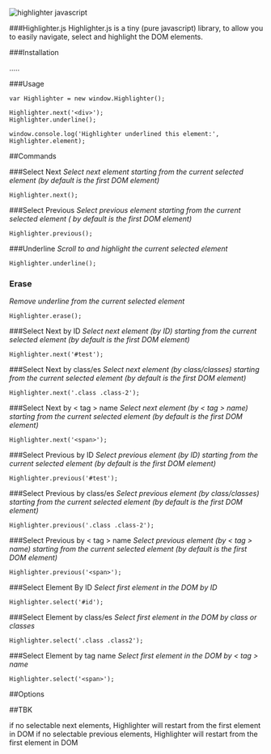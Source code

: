 ![highlighter javascript ]({{site.baseurl}}/http://i.imgur.com/y8SgXiX.png)

###Highlighter.js
Highlighter.js is a tiny (pure javascript) library, to allow you to easily navigate, select and highlight the DOM elements.

###Installation

.....

###Usage
```
var Highlighter = new window.Highlighter();

Highlighter.next('<div>');
Highlighter.underline();

window.console.log('Highlighter underlined this element:', Highlighter.element);
```
##Commands

###Select Next
_Select next element starting from the current selected element (by default is the first DOM element)_
```
Highlighter.next();
```

###Select Previous
_Select previous element starting from the current selected element ( by default is the first DOM element)_
```
Highlighter.previous();
```

###Underline
_Scroll to and highlight the current selected element_
```
Highlighter.underline();
```

### Erase
_Remove underline from the current selected element_
```
Highlighter.erase();
```

###Select Next by ID
_Select next element (by ID) starting from the current selected element (by default is the first DOM element)_
```
Highlighter.next('#test');
```

###Select Next by class/es
_Select next element (by class/classes) starting from the current selected element (by default is the first DOM element)_
```
Highlighter.next('.class .class-2');
```
###Select Next by < tag > name
_Select next element (by < tag > name) starting from the current selected element (by default is the first DOM element)_
```
Highlighter.next('<span>');
```

###Select Previous by ID
_Select previous element (by ID) starting from the current selected element (by default is the first DOM element)_
```
Highlighter.previous('#test');
```

###Select Previous by class/es
_Select previous element (by class/classes) starting from the current selected element (by default is the first DOM element)_
```
Highlighter.previous('.class .class-2');
```
###Select Previous by < tag > name
_Select previous element (by < tag > name) starting from the current selected element (by default is the first DOM element)_
```
Highlighter.previous('<span>');
```

###Select Element By ID
_Select first element in the DOM by ID_
```
Highlighter.select('#id');
```
###Select Element by class/es
_Select first element in the DOM by class or classes_
```
Highlighter.select('.class .class2');
```
###Select Element by tag name
_Select first element in the DOM by < tag > name_
```
Highlighter.select('<span>');
```
##Options

##TBK

if no selectable next elements, Highlighter will restart from the first element in DOM
if no selectable previous elements, Highlighter will restart from the first element in DOM
